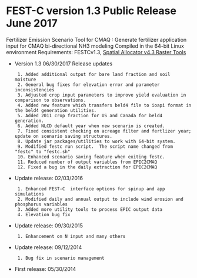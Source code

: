 # FEST-C version 1.3 Public Release June 2017

Fertilizer Emission Scenario Tool for CMAQ : Generate fertilizer application input for CMAQ bi-directional NH3 modeling
Compiled in the 64-bit Linux environment
Requirements: FESTCv1.3, [Spatial Allocator v4.3 Raster Tools](https://github.com/CMASCenter/Spatial-Allocator)


-  Version 1.3 06/30/2017 Release updates

        1. Added additional output for bare land fraction and soil moisture
        2. General bug fixes for elevation error and parameter inconsistencies
        3. Adjusted crop input parameters to improve yield evaluation in comparison to observations.
        4. Added new feature which transfers beld4 file to ioapi format in the beld4 generation utilities.
        5. Added 2011 crop fraction for US and Canada for beld4 generation.
        6. Added NLCD default year when new scenario is created.
        7. Fixed consistent checking on acreage filter and fertlizer year; update on scenario saving structures.
        8. Update jar packages/utilities to work with 64-bit system.
        9. Modified festc run script.  The script name changed from "festc" to "festc.sh"
        10. Enhanced scenario saving feature when exiting festc.
        11. Reduced number of output variables from EPIC2CMAQ
        12. Fixed a bug in the daily extraction for EPIC2CMAQ

-  Update release: 02/03/2016

        1. Enhanced FEST-C  interface options for spinup and app simulations
        2. Modified daily and annual output to include wind erosion and phosphorus variables
        3. Added more utility tools to process EPIC output data
        4. Elevation bug fix

-  Update release: 09/30/2015  

        1. Enhancement on N input and many others

-  Update release: 09/12/2014  

        1. Bug fix in scenario management

-  First release:  05/30/2014

